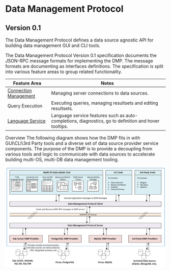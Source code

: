 # Data Management Protocol
## Version 0.1
The Data Management Protocol defines a data source agnostic API for building
data management GUI and CLI tools.

The Data Management Protocol Version 0.1 specification documents the JSON-RPC message formats for
implementing the DMP.  The message formats are documenting as interfaces definitions.  The
specification is split into various feature areas to group related functionality.

Feature Area | Notes
--- | ---
[Connection Management](connection.md)| Managing server connections to data sources.
Query Execution| Executing queries, managing resultsets and editing resultsets.
[Language Service](https://github.com/Microsoft/language-server-protocol/blob/master/protocol.md)|Language service features such as auto-completions, diagnostics, go to definition and hover tooltips.

Overview
The following diagram shows how the DMP fits in with GUI\CLI\3rd Party tools and a diverse set
of data source provider service components.  The purpose of the DMP is to provide a decoupling
from various tools and logic to communicate with data sources to accelerate building multi-OS, multi-DB
data management tooling.

<img src='../images/dmp_overview.png' width='800px' />

